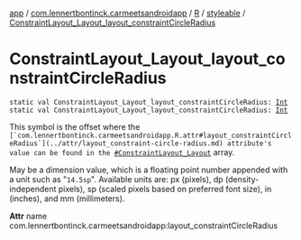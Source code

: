 [app](../../../index.md) / [com.lennertbontinck.carmeetsandroidapp](../../index.md) / [R](../index.md) / [styleable](index.md) / [ConstraintLayout_Layout_layout_constraintCircleRadius](./-constraint-layout_-layout_layout_constraint-circle-radius.md)

# ConstraintLayout_Layout_layout_constraintCircleRadius

`static val ConstraintLayout_Layout_layout_constraintCircleRadius: `[`Int`](https://kotlinlang.org/api/latest/jvm/stdlib/kotlin/-int/index.html)
`static val ConstraintLayout_Layout_layout_constraintCircleRadius: `[`Int`](https://kotlinlang.org/api/latest/jvm/stdlib/kotlin/-int/index.html)

This symbol is the offset where the ``[`com.lennertbontinck.carmeetsandroidapp.R.attr#layout_constraintCircleRadius`](../attr/layout_constraint-circle-radius.md) attribute's value can be found in the ``[`#ConstraintLayout_Layout`](-constraint-layout_-layout.md) array.

May be a dimension value, which is a floating point number appended with a unit such as "`14.5sp`". Available units are: px (pixels), dp (density-independent pixels), sp (scaled pixels based on preferred font size), in (inches), and mm (millimeters).

**Attr**
name com.lennertbontinck.carmeetsandroidapp:layout_constraintCircleRadius

